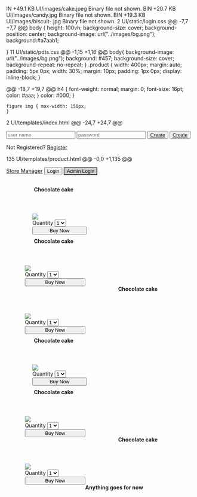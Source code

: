 IN +49.1 KB UI/images/cake.jpeg
Binary file not shown.
BIN +20.7 KB UI/images/candy.jpg
Binary file not shown.
BIN +19.3 KB UI/images/biscuit-.jpg
Binary file not shown.
2 UI/static/login.css
@@ -7,7 +7,7 @@ body {
	height: 100vh;
	background-size: cover;
	background-position: center;
	background-image: url("../images/bg.png");
	background:#a7aab1;
	
}
11 UI/static/pdts.css
@@ -1,15 +1,16 @@
body{
	background-image: url("../images/bg.png");
	background: #457;
	background-size: cover;
	background-repeat: no-repeat;
}
.product {
	width: 400px;
	margin: auto;
	padding: 5px 0px;
	width: 30%;
	margin: 10px;
	padding: 1px 0px;
	display: inline-block;
}
 
@@ -18,7 +19,7 @@ h4 {
	font-weight: normal;
	margin: 0; 
	font-size: 16pt;
	color: #aaa; }
	color: #000; }
 
	figure img { max-width: 150px;
	}
2 UI/templates/index.html
@@ -24,7 +24,7 @@
      <form class="login-form">
        <input type="text" name="" placeholder="user name">
        <input type="text" name="" placeholder="password">
        <button><a href="products.html"> Create </a> </button> 
        <button><a href="product.html"> Create </a> </button> 
        <p class="message"> Not Registered? <a href="Register.html">Register </a></p>
      </form>
    </div>
135 UI/templates/product.html
@@ -0,0 +1,135 @@
<!DOCTYPE html>
<html>
<head>
  <title></title>
  <link rel="stylesheet" type="text/css" href="../static/pdts.css">
  <link rel="stylesheet" type="text/css" href="../static/login.css">
  <style>
    
  </style>
</head>
<body> 
  <nav>
    <div class="navbar">
  <a href="#home">Store Manager</a>
  <button onclick="document.getElementById('id01').style.display='block'" style="width:auto;">Login</button>
  <button onclick="document.getElementById('id01').style.display='block'" style="width:auto;background-color: #ccc;color: #000;">Admin Login</button>
</div>
  </nav>
  <div class="product clear" style="margin: 30px;">
      <header>
          <h4 style="margin-left: -250px;margin-bottom: 20px;">Chocolate cake</h4>
      </header>
      <figure>
        <a href="singlepdt.html"><img src="../images/chocolate.jpg"></a>
      <div>Quantity
          <select>
            <option value="quantity">1</option>
            <option value="quantity">2</option>
            <option value="quantity">3</option>
            <option value="quantity">4</option>
            <option value="quantity">5</option>
          </select>
        </div>
        <button style="width: 40%; float: left;">Buy Now</button> 
      </figure>
    </div>
    <div class="product clear" style="margin: 10px;">
      <header>
          <h4 style="margin-left: -250px;margin-bottom: 20px;">Chocolate cake</h4>
      </header>
      <figure>
        <a href="singlepdt.html"><img src="../images/chocolate.jpg"></a>
      <div>Quantity
          <select>
            <option value="quantity">1</option>
            <option value="quantity">2</option>
            <option value="quantity">3</option>
            <option value="quantity">4</option>
            <option value="quantity">5</option>
          </select>
        </div>
        <button style="width: 40%; float: left;">Buy Now</button> 
      </figure>
 </div>
 <div class="product clear" style="margin: 10px;">
      <header>
          <h4 style="margin-left: -250px;margin-bottom: 20px;">Chocolate cake</h4>
      </header>
      <figure>
        <a href="singlepdt.html"><img src="../images/chocolate.jpg"></a>
      <div>Quantity
          <select>
            <option value="quantity">1</option>
            <option value="quantity">2</option>
            <option value="quantity">3</option>
            <option value="quantity">4</option>
            <option value="quantity">5</option>
          </select>
        </div>
        <button style="width: 40%; float: left;">Buy Now</button> 
      </figure>
    </div>
    <div class="product clear" style="margin: 30px;">
      <header>
          <h4 style="margin-left: -250px;margin-bottom: 20px;">Chocolate cake</h4>
      </header>
      <figure>
        <a href="singlepdt.html"><img src="../images/chocolate.jpg"></a>
      <div>Quantity
          <select>
            <option value="quantity">1</option>
            <option value="quantity">2</option>
            <option value="quantity">3</option>
            <option value="quantity">4</option>
            <option value="quantity">5</option>
          </select>
        </div>
        <button style="width: 40%; float: left;">Buy Now</button> 
      </figure>
 </div>
 <div class="product clear" style="margin: 10px;">
      <header>
          <h4 style="margin-left: -250px;margin-bottom: 20px;">Chocolate cake</h4>
      </header>
      <figure>
        <a href="singlepdt.html"><img src="../images/chocolate.jpg"></a>
      <div>Quantity
          <select>
            <option value="quantity">1</option>
            <option value="quantity">2</option>
            <option value="quantity">3</option>
            <option value="quantity">4</option>
            <option value="quantity">5</option>
          </select>
        </div>
        <button style="width: 40%; float: left;">Buy Now</button> 
      </figure>
    </div>
    <div class="product clear" style="margin: 10px;">
      <header>
          <h4 style="margin-left: -250px;margin-bottom: 20px;">Chocolate cake</h4>
      </header>
      <figure>
        <a href="singlepdt.html"><img src="../images/chocolate.jpg"></a>
      <div>Quantity
          <select>
            <option value="quantity">1</option>
            <option value="quantity">2</option>
            <option value="quantity">3</option>
            <option value="quantity">4</option>
            <option value="quantity">5</option>
          </select>
        </div>
        <button style="width: 40%; float: left;">Buy Now</button> 
      </figure>
 </div>
    
  <footer>
    <h4>Anything goes for now</h4>
</footer>
</body>
</html>
